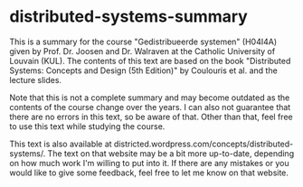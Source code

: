 distributed-systems-summary
===========================

This is a summary for the course "Gedistribueerde systemen" (H04I4A) given by Prof. Dr. Joosen and Dr. Walraven at the Catholic University of Louvain (KUL). The contents of this text are based on the book "Distributed Systems: Concepts and Design (5th Edition)" by Coulouris et al. and the lecture slides.

Note that this is not a complete summary and may become outdated as the contents of the course change over the years. I can also not guarantee that there are no errors in this text, so be aware of that. Other than that, feel free to use this text while studying the course.

This text is also available at districted.wordpress.com/concepts/distributed-systems/. The text on that website may be a bit more up-to-date, depending on how much work I'm willing to put into it. If there are any mistakes or you would like to give some feedback, feel free to let me know on that website.
